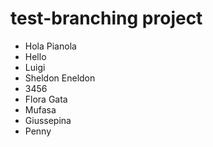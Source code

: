 # test-branching project

- Hola Pianola
- Hello
- Luigi
- Sheldon Eneldon
- 3456
- Flora Gata
- Mufasa
- Giussepina
- Penny
